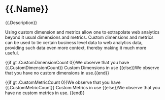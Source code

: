 # {{.Name}}

{{.Description}}

Using custom dimension and metrics allow one to extrapolate web analytics beyond it usual dimensions and metrics. Custom dimensions and metrics can be used to tie certain business level data to web analytics data, providing such data even more context, thereby making it much more useful.

{{if gt .CustomDimensionCount 0}}We observe that you have {{.CustomDimensionCount}} Custom Dimensions in use
{{else}}We observe that you have no custom dimensions in use.{{end}}

{{if gt .CustomMetricCount 0}}We observe that you have {{.CustomMetricCount}} Custom Metrics in use
{{else}}We observe that you have no custom metrics in use.
{{end}}
